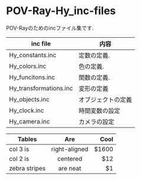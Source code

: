 # POV-Ray-Hy_inc-files

POV-Rayのためのincファイル集です.

|inc file |内容|
|-|-|
|Hy_constants.inc | 定数の定義. |
|Hy_colors.inc | 色の定義. |
|Hy_funcitons.inc | 関数の定義. |
|Hy_transformations.inc | 変形の定義 |
|Hy_objects.inc | オブジェクトの定義 |
|Hy_clock.inc | 時間変数の設定 |
|Hy_camera.inc | カメラの設定 |


| Tables        | Are           | Cool  |
| ------------- |:-------------:| -----:|
| col 3 is      | right-aligned | $1600 |
| col 2 is      | centered      |   $12 |
| zebra stripes | are neat      |    $1 |
